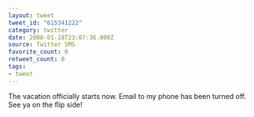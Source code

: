 ```yaml
---
layout: tweet
tweet_id: "615341222"
category: twitter
date: 2008-01-18T23:07:36.000Z
source: Twitter SMS
favorite_count: 0
retweet_count: 0
tags:
- tweet
---
```


The vacation officially starts now. Email to my phone has been turned off. See ya on the flip side!
